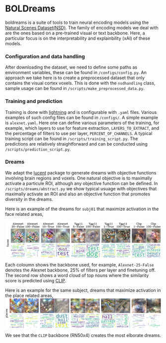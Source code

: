 # BOLDreams
boldreams is a suite of tools to train neural encoding models using the <a href=https://naturalscenesdataset.org/>Natural Scenes Dataset(NSD)</a>. The family of encoding models we deal with are the ones based on a pre-trained visual or text backbone. Here, a particular focus is on the interpretability and explainbility (xAI) of these models.

### Configuration and data handling
After downloading the dataset, we need to define some paths as environment variables, these can be found in `/configs/config.py`. An approach we take here is to create a preprocessed dataset that only contains the visual cortex voxels. This is done with the `nsdhandling` class, sample usage can be found in `/scripts/make_preprocessed_data.py`.

### Training and prediction
Training is done with <a href='https://lightning.ai/docs/pytorch/stable/'>lightning</a> and is configurable with `.yaml` files. Various examples of such config files can be found in `/configs/`. A simple example is `alexnet.yaml`. Here one can define various parameters of the training, for example, which layers to use for feature extraction, `LAYERS_TO_EXTRACT`, and the percentage of filters to use per layer, `PERCENT_OF_CHANNELS`. A typical training script can be found in `/scripts/training_script.py`. The predictions are relatively straightforward and can be conducted using `/scripts/prediction_script.py`. 

### Dreams
We adapt the <a href='https://github.com/greentfrapp/lucent'>lucent</a> package to generate dreams with objective functions involving brain regions and voxels. One natural objective is to maximally activate a particule ROI, although any objective function can be defined. In `/scripts/dreams/abstract.py` we show typical usuage with objectives that maximally activate an ROI and also an objective function that promotes diversity in the dreams. 

Here is an example of the dreams for `subj01` that maximize activation in the face related areas,

<img src='https://github.com/uhussai7/images/blob/main/dreams.png' align='center' width='1080'>

Each coloumn shows the backbone used, for example, `Alexnet-25-False` denotes the Alexnet backbone, 25% of filters per layer and finetuning off. The second row shows a word cloud of top nouns where the similarity score is predicted using <a href='https://github.com/openai/CLIP'>CLIP</a>.

Here is an example for the same subject, dreams that maximize activation in the place related areas,
<img src='https://github.com/uhussai7/images/blob/main/places.png' align='center' width='1080'>

We see that the `CLIP` backbone (RN50x4) creates the most elborate dreams.
